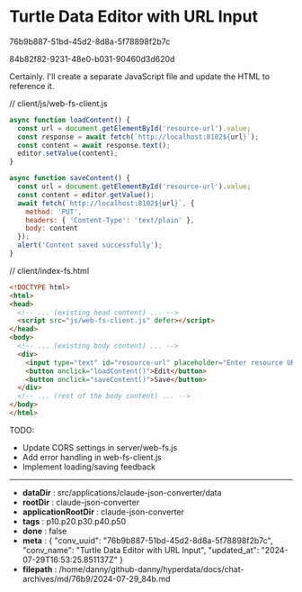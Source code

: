 # Turtle Data Editor with URL Input

76b9b887-51bd-45d2-8d8a-5f78898f2b7c

84b82f82-9231-48e0-b031-90460d3d620d

 Certainly. I'll create a separate JavaScript file and update the HTML to reference it.

// client/js/web-fs-client.js
```javascript
async function loadContent() {
  const url = document.getElementById('resource-url').value;
  const response = await fetch(`http://localhost:8102${url}`);
  const content = await response.text();
  editor.setValue(content);
}

async function saveContent() {
  const url = document.getElementById('resource-url').value;
  const content = editor.getValue();
  await fetch(`http://localhost:8102${url}`, {
    method: 'PUT',
    headers: { 'Content-Type': 'text/plain' },
    body: content
  });
  alert('Content saved successfully');
}
```

// client/index-fs.html
```html
<!DOCTYPE html>
<html>
<head>
  <!-- ... (existing head content) ... -->
  <script src="js/web-fs-client.js" defer></script>
</head>
<body>
  <!-- ... (existing body content) ... -->
  <div>
    <input type="text" id="resource-url" placeholder="Enter resource URL">
    <button onclick="loadContent()">Edit</button>
    <button onclick="saveContent()">Save</button>
  </div>
  <!-- ... (rest of the body content) ... -->
</body>
</html>
```

TODO:
- Update CORS settings in server/web-fs.js
- Add error handling in web-fs-client.js
- Implement loading/saving feedback

---

* **dataDir** : src/applications/claude-json-converter/data
* **rootDir** : claude-json-converter
* **applicationRootDir** : claude-json-converter
* **tags** : p10.p20.p30.p40.p50
* **done** : false
* **meta** : {
  "conv_uuid": "76b9b887-51bd-45d2-8d8a-5f78898f2b7c",
  "conv_name": "Turtle Data Editor with URL Input",
  "updated_at": "2024-07-29T16:53:25.851137Z"
}
* **filepath** : /home/danny/github-danny/hyperdata/docs/chat-archives/md/76b9/2024-07-29_84b.md